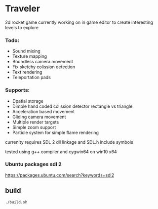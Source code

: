 # Traveler

2d rocket game 
currently working on in game editor to create interesting levels to explore

### Todo:
- Sound mixing
- Texture mapping
- Boundless camera movement 
- Fix sketchy colission detection
- Text rendering
- Teleportation pads

### Supports:
- Dpatial storage
- Dimple hand coded colission detector rectangle vs triangle
- Acceleration based movement
- Gliding camera movement
- Multiple render targets 
- Simple zoom support
- Particle system for simple flame rendering

currenlty requires SDL 2 dll linkage and SDL.h include symbols

tested using g++ compiler and cygwin64 on win10 x64

### Ubuntu packages sdl 2
https://packages.ubuntu.com/search?keywords=sdl2

## build 
```
./build.sh

```



